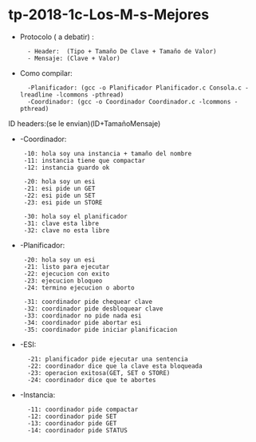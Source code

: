 # tp-2018-1c-Los-M-s-Mejores

* Protocolo ( a debatir)  : 

		- Header:  (Tipo + Tamaño De Clave + Tamaño de Valor)
		- Mensaje: (Clave + Valor)

* Como compilar:

 		-Planificador: (gcc -o Planificador Planificador.c Consola.c -lreadline -lcommons -pthread)
 		-Coordinador: (gcc -o Coordinador Coordinador.c -lcommons -pthread)

ID headers:(se le envian)(ID+TamañoMensaje)
 * -Coordinador:

  		-10: hola soy una instancia + tamaño del nombre
  		-11: instancia tiene que compactar
		-12: instancia guardo ok
		
  		-20: hola soy un esi
  		-21: esi pide un GET
  		-22: esi pide un SET
  		-23: esi pide un STORE
		
  		-30: hola soy el planificador
  		-31: clave esta libre
  		-32: clave no esta libre


 * -Planificador:

  		-20: hola soy un esi
  		-21: listo para ejecutar
  		-22: ejecucion con exito
  		-23: ejecucion bloqueo
		-24: termino ejecucion o aborto
  
  		-31: coordinador pide chequear clave  
  		-32: coordinador pide desbloquear clave
  		-33: coordinador no pide nada esi
		-34: coordinador pide abortar esi
		-35: coordinador pide iniciar planificacion

* -ESI:
		
		-21: planificador pide ejecutar una sentencia
		-22: coordinador dice que la clave esta bloqueada
		-23: operacion exitosa(GET, SET o STORE)
		-24: coordinador dice que te abortes
		
* -Instancia:

		-11: coordinador pide compactar
		-12: coordinador pide SET
		-13: coordinador pide GET
		-14: coordinador pide STATUS
